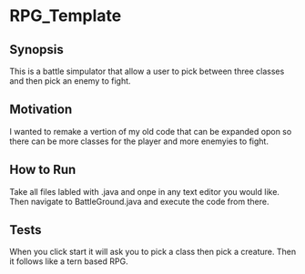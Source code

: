 # RPG_Template
## Synopsis
This is a battle simpulator that allow a user to pick between three classes and then pick an enemy to fight.
## Motivation
I wanted to remake a vertion of my old code that can be expanded opon so there can be more classes for the player and more enemyies to fight.
## How to Run
Take all files labled with .java and onpe in any text editor you would like. Then navigate to BattleGround.java and execute the code from there.
## Tests
When you click start it will ask you to pick a class then pick a creature. Then it follows like a tern based RPG.
